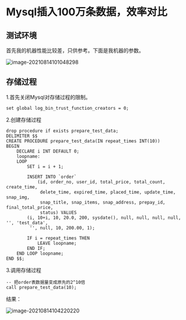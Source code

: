 # Mysql插入100万条数据，效率对比

## 测试环境

首先我的机器性能比较差，只供参考。下面是我机器的参数。

![image-20210814101048298](C:\Users\Administrator\AppData\Roaming\Typora\typora-user-images\image-20210814101048298.png)

## 存储过程

1.首先关闭Mysql对存储过程的限制。

```
set global log_bin_trust_function_creators = 0;
```

2.创建存储过程

```
drop procedure if exists prepare_test_data;
DELIMITER $$
CREATE PROCEDURE prepare_test_data(IN repeat_times INT(10))
BEGIN
    DECLARE i INT DEFAULT 0;
    loopname:
    LOOP
        SET i = i + 1;

        INSERT INTO `order`
            (id, order_no, user_id, total_price, total_count, create_time,
             delete_time, expired_time, placed_time, update_time, snap_img,
             snap_title, snap_items, snap_address, prepay_id, final_total_price,
             status) VALUES
        (i, 10+i, 10, 20.0, 200, sysdate(), null, null, null, null, '', 'test_data',
         '', null, 10, 200.00, 1);

        IF i = repeat_times THEN
            LEAVE loopname;
        END IF;
    END LOOP loopname;
END $$;
```

3.调用存储过程

```
-- 把order表数据量变成原先的2^10倍
call prepare_test_data(10);
```

结果：

![image-20210814104220220](C:\Users\Administrator\AppData\Roaming\Typora\typora-user-images\image-20210814104220220.png)